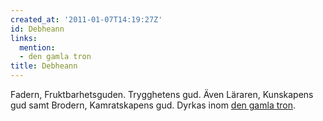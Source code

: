 ```yaml
---
created_at: '2011-01-07T14:19:27Z'
id: Debheann
links:
  mention:
  - den gamla tron
title: Debheann
---
```


Fadern, Fruktbarhetsguden. Trygghetens gud. Även Läraren, Kunskapens gud samt Brodern, Kamratskapens
gud. Dyrkas inom [den gamla tron].

  [den gamla tron]: den_gamla_tron